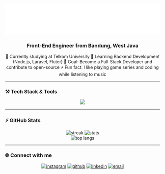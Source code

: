 <!-- panggil header.svg yang tadi kamu buat -->
<p align="center">
  <img src="header.svg" alt="header" />
</p>

<h3 align="center">Front-End Engineer from Bandung, West Java</h3>

<div align="center">
  🔭 Currently studying at Telkom University  
  🌱 Learning Backend Development (Node.js, Laravel, Fluter)  
  🎯 Goal: Become a Full-Stack Developer and contribute to open-source  
  ⚡ Fun fact: I like playing game series and coding while listening to music  
</div>

---

### ⚒️ Tech Stack & Tools

<div align="center">
  <img src="https://skillicons.dev/icons?i=html,css,js,react,nodejs,java,python,mysql,tailwind,bootstrap,git,github,vscode,figma" />
</div>

---

### ⚡ GitHub Stats

<div align="center">
  <img width="380" src="https://streak-stats.demolab.com?user=ThaMhrdk&theme=tokyonight&border_radius=10" alt="streak" />
  <img width="380" src="https://github-readme-stats.vercel.app/api?username=ThaMhrdk&show_icons=true&theme=tokyonight&border_radius=10" alt="stats" />
  <br/>
  <img width="330" src="https://github-readme-stats.vercel.app/api/top-langs/?username=ThaMhrdk&layout=compact&langs_count=8&theme=tokyonight&border_radius=10" alt="top langs" />
</div>

---

### 🌐 Connect with me

<div align="center">
  <a href="https://www.instagram.com/anantha_mr/"><img src="https://img.shields.io/badge/Instagram-E4405F?style=for-the-badge&logo=instagram&logoColor=white" alt="instagram"/></a>
  <a href="https://github.com/ThaMhrdk"><img src="https://img.shields.io/badge/GitHub-181717?style=for-the-badge&logo=github&logoColor=white" alt="github"/></a>
  <a href="https://www.linkedin.com/in/anantha-mahardika/"><img src="https://img.shields.io/badge/LinkedIn-0A66C2?style=for-the-badge&logo=linkedin&logoColor=white" alt="linkedin"/></a>
  <a href="mailto:thamhrdk@google.com"><img src="https://img.shields.io/badge/Email-D14836?style=for-the-badge&logo=gmail&logoColor=white" alt="email"/></a>
</div>


